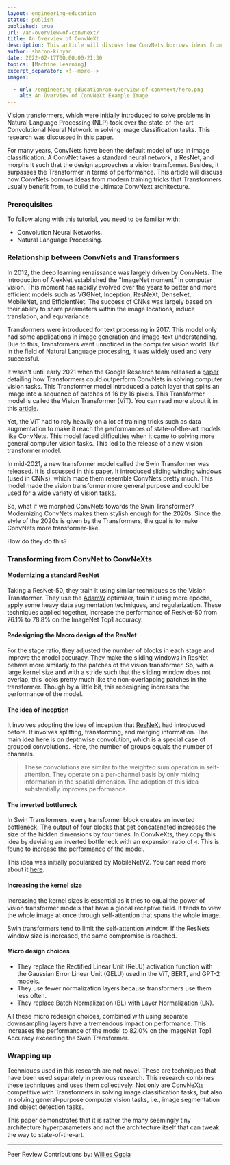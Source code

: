 ```yaml
---
layout: engineering-education
status: publish
published: true
url: /an-overview-of-convnext/
title: An Overview of ConvNeXt
description: This article will discuss how ConvNets borrows ideas from modern training tricks that Transformers usually benefit from, to build the ultimate ConvNext architecture.
author: sharon-kinyan
date: 2022-02-17T00:00:00-21:30
topics: [Machine Learning]
excerpt_separator: <!--more-->
images:

  - url: /engineering-education/an-overview-of-convnext/hero.png
    alt: An Overview of ConvNeXt Example Image
---
```

Vision transformers, which were initially introduced to solve problems in Natural Language Processing (NLP) took over the state-of-the-art Convolutional Neural Network in solving image classification tasks. This research was discussed in this [paper](https://arxiv.org/pdf/2010.11929.pdf). 
<!--more-->
For many years, ConvNets have been the default model of use in image classification. A ConvNet takes a standard neural network, a ResNet, and morphs it such that the design approaches a vision transformer. Besides, it surpasses the Transformer in terms of performance. This article will discuss how ConvNets borrows ideas from modern training tricks that Transformers usually benefit from, to build the ultimate ConvNext architecture.

### Prerequisites
To follow along with this tutorial, you need to be familiar with:
- Convolution Neural Networks.
- Natural Language Processing.

### Relationship between ConvNets and Transformers
In 2012, the deep learning renaissance was largely driven by ConvNets. The introduction of AlexNet established the "ImageNet moment" in computer vision. This moment has rapidly evolved over the years to better and more efficient models such as VGGNet, Inception, ResNeXt, DenseNet, MobileNet, and EfficientNet. The success of CNNs was largely based on their ability to share parameters within the image locations, induce translation, and equivariance.

Transformers were introduced for text processing in 2017. This model only had some applications in image generation and image-text understanding. Due to this, Transformers went unnoticed in the computer vision world. But in the field of Natural Language processing, it was widely used and very successful. 

It wasn't until early 2021 when the Google Research team released a [paper](https://arxiv.org/pdf/2010.11929.pdf) detailing how Transformers could outperform ConvNets in solving computer vision tasks. This Transformer model introduced a patch layer that splits an image into a sequence of patches of 16 by 16 pixels. This Transformer model is called the Vision Transformer (ViT). You can read more about it in this [article](/engineering-education/vision-transformer-using-transformers-for-image-recognition/). 

Yet, the ViT had to rely heavily on a lot of training tricks such as data augmentation to make it reach the performances of state-of-the-art models like ConvNets. This model faced difficulties when it came to solving more general computer vision tasks. This led to the release of a new vision transformer model.

In mid-2021, a new transformer model called the Swin Transformer was released. It is discussed in this [paper](https://arxiv.org/abs/2103.14030). It introduced sliding winding windows (used in CNNs), which made them resemble ConvNets pretty much. This model made the vision transformer more general purpose and could be used for a wide variety of vision tasks.

So, what if we morphed ConvNets towards the Swin Transformer? Modernizing ConvNets makes them stylish enough for the 2020s. Since the style of the 2020s is given by the Transformers, the goal is to make ConvNets more transformer-like.

How do they do this?

### Transforming from ConvNet to ConvNeXts
#### Modernizing a standard ResNet 
Taking a ResNet-50, they train it using similar techniques as the Vision Transformer. They use the [AdamW](https://towardsdatascience.com/why-adamw-matters-736223f31b5d) optimizer, train it using more epochs, apply some heavy data augmentation techniques, and regularization. These techniques applied together, increase the performance of ResNet-50 from 76.1% to 78.8% on the ImageNet Top1 accuracy. 

#### Redesigning the Macro design of the ResNet
For the stage ratio, they adjusted the number of blocks in each stage and improve the model accuracy. They make the sliding windows in ResNet behave more similarly to the patches of the vision transformer. So, with a large kernel size and with a stride such that the sliding window does not overlap, this looks pretty much like the non-overlapping patches in the transformer. Though by a little bit, this redesigning increases the performance of the model.

#### The idea of inception
It involves adopting the idea of inception that [ResNeXt](https://arxiv.org/pdf/1611.05431.pdf) had introduced before. It involves splitting, transforming, and merging information. The main idea here is on depthwise convolution, which is a special case of grouped convolutions. Here, the number of groups equals the number of channels.

> These convolutions are similar to the weighted sum operation in self-attention. They operate on a per-channel basis by only mixing information in the spatial dimension. The adoption of this idea substantially improves performance.

#### The inverted bottleneck
In Swin Transformers, every transformer block creates an inverted bottleneck. The output of four blocks that get concatenated increases the size of the hidden dimensions by four times. In ConvNeXts, they copy this idea by devising an inverted bottleneck with an expansion ratio of `4`. This is found to increase the performance of the model.

This idea was initially popularized by MobileNetV2. You can read more about it [here](https://paperswithcode.com/method/mobilenetv2).

#### Increasing the kernel size
Increasing the kernel sizes is essential as it tries to equal the power of vision transformer models that have a global receptive field. It tends to view the whole image at once through self-attention that spans the whole image. 

Swin transformers tend to limit the self-attention window. If the ResNets window size is increased, the same compromise is reached.

#### Micro design choices
- They replace the Rectified Linear Unit (ReLU) activation function with the Gaussian Error Linear Unit (GELU) used in the ViT, BERT, and GPT-2 models.
- They use fewer normalization layers because transformers use them less often.
- They replace Batch Normalization (BL) with Layer Normalization (LN).

All these micro redesign choices, combined with using separate downsampling layers have a tremendous impact on performance. This increases the performance of the model to 82.0% on the ImageNet Top1 Accuracy exceeding the Swin Transformer. 

### Wrapping up
Techniques used in this research are not novel. These are techniques that have been used separately in previous research. This research combines these techniques and uses them collectively. Not only are ConvNeXts competitive with Transformers in solving image classification tasks, but also in solving general-purpose computer vision tasks, i.e., image segmentation and object detection tasks.  

This paper demonstrates that it is rather the many seemingly tiny architecture hyperparameters and not the architecture itself that can tweak the way to state-of-the-art.

---
Peer Review Contributions by: [Willies Ogola](/engineering-education/authors/willies-ogola/)
